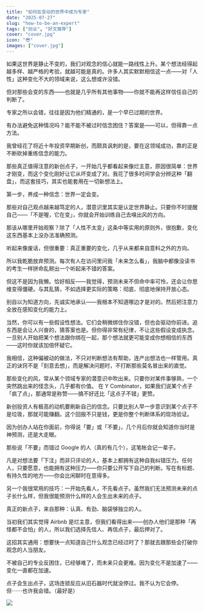```yaml
---
title: "如何在变动的世界中成为专家"
date: "2025-07-27"
slug: "how-to-be-an-expert"
tags: ["创业", "好文推荐"]
cover: "cover.jpg"
icon: "😎"
images: ["cover.jpg"]
---
```

如果这世界是静止不变的，我们对观念的信心就能一路线性上升。某个想法经得起越多样、越严格的考验，就越可能是真的。许多人其实默默相信这一点——对「人性」这种变化不大的领域来说，这么想或许没错。



但对那些会变的东西——也就是几乎所有其他事物——你就不能再这样信任自己的判断了。



专家之所以会错，往往是因为他们精通的，是一个早已过期的世界。



有办法避免这种情况吗？能不能不被过时信念困住？答案是——可以，但得靠一点方法。



我曾经花了将近十年投资早期新创，而颇具讽刺的是，要在这领域成功，靠的正是不断砍掉重练信念的能力。



那些真正值得注意的新创点子，一开始几乎都看起来像烂主意，原因很简单：世界才刚变，而这个变化刚好让它从坏变成了对。我花了很多时间学会分辨这种「翻盘」，而这套技巧，其实也能套用在一切新想法上。



第一步，养成一种信念：世界一定会变。



那些对自己观点越来越笃定的人，潜意识里其实是认定世界静止。只要你不时提醒自己——「不是喔，它在变」，你就会开始训练自己去嗅出风的方向。



那该从哪里开始观察？除了「人性不太变」这条中等实用的原则外，很抱歉，变化这东西基本上没办法准确预测。



听起来像废话，但很重要：真正重要的变化，几乎从来都来自意料之外的方向。



所以我乾脆放弃预测。每次有人在访问里问我「未来怎么看」，我脑中都像没读书的考生一样拼命乱掰出一个听起来不错的答案。



但这不是因为我懒。恰好相反——我觉得，预测未来不但命中率可怜，还会让你思维变得僵硬。与其乱猜，不如选择更实际的策略：彻底、彻底地保持开放心态。



别自以为知道方向，先诚实地承认——我根本不知道哪边才是对的。然后把注意力全放在感知变化的能力上。



当然，你可以有一些假设性想法。它们会稍微绑住你没错，但也会驱动你前进。追东西是会让人兴奋的，猜答案也是。但你得非常有纪律，不让这些假设变成执念。
一旦别人开始把某个想法跟你绑在一起，那个想法就更可能变成你想相信的东西——这时你就该加倍怀疑它。



我相信，这种偏被动的做法，不只对判断想法有帮助，连产出想法也一样管用。真正的诀窍不是「刻意去想」，而是解决问题时，不打断那些莫名冒出来的直觉。



那些变化的风，常从某个领域专家的潜意识中吹出来。只要你对某件事够熟，一个突然跳出来的怪念头，几乎都有价值。
在 Y Combinator，如果我们说某个点子「疯了点」，那通常是称赞——搞不好还比「这点子不错」更赞。



新创投资人有极高的动机要刷新自己的信念。只要比别人早一步意识到某个点子不是垃圾，那就可能赚翻。这个回报不只是钱，更是你整个判断体系的现场验证。



因为创办人站在你面前，你得说「要」或「不要」，几个月后你就会知道你当时是神预测，还是大走眼。



那些说「不要」而错过 Google 的人（真的有几个），这笔帐会记一辈子。



凡是对想法要「下注」而非只评论的人，基本上都拥有这种自我纠错压力。任何人，只要愿意，也能拥有这种压力——你只要公开写下自己的判断。写在有标题、有持久性的地方——你会比闲聊时在意得多。



另一个我很常用的技巧：一开始先看人，不先看点子。虽然我们无法预测未来的点子长什么样，但我很能预测什么样的人会生出未来的点子。



真正的新点子，来自那种：认真、有劲、脑袋够独立的人。



当初我们其实觉得 Airbnb 是烂主意，但我们看得出来——创办人他们是那种「再怪都不会怕」的人，所以我们选择先信人、再信点子，最后押对了。



这招其实通用：想要快一点知道自己什么观念已经过时了？那就去跟那些会打破你观念的人当朋友。



不被自己的专业反困住，已经够难了，而未来只会更难。因为变化不是加速了——变化一直都在加速。



点子会生出点子，这场连锁反应从旧石器时代就没停过。我不认为它会停。
但⋯⋯也许我会错。（最好是）




![](https://prod-files-secure.s3.us-west-2.amazonaws.com/112d0858-5090-4d34-a606-b75eb8d65fd2/46476355-9cf3-4e99-9b7a-3531bc426380/1000202064.png?X-Amz-Algorithm=AWS4-HMAC-SHA256&X-Amz-Content-Sha256=UNSIGNED-PAYLOAD&X-Amz-Credential=ASIAZI2LB4664H2QJBBT%2F20250926%2Fus-west-2%2Fs3%2Faws4_request&X-Amz-Date=20250926T174254Z&X-Amz-Expires=3600&X-Amz-Security-Token=IQoJb3JpZ2luX2VjEAoaCXVzLXdlc3QtMiJGMEQCIHecVuj4mKFwbQNIZp1B1%2FurFwvDeMwIyfk8N%2BNX8lziAiAsaXPcBPfwdIbLc%2Fffm6dPn72porQUgoteaXRqHM1uNSqIBAiT%2F%2F%2F%2F%2F%2F%2F%2F%2F%2F8BEAAaDDYzNzQyMzE4MzgwNSIM2tFFTzSO1J%2BDNZ1kKtwDocDmRZsd%2FUbts2J7Trno%2BrC2BkTWlWzQequFfrkOtIGdPinciOz1dr0kn5cAryEu88%2Feo29d3xoF4KjVlzL%2Fdww%2Fk8uhAELt%2FgZkwnLwLNgls2Sfyd0aCOMgjW4uAbfijj20iiJ0GjAl%2B4CWr18lFNpjgIX%2B7igogZtcXgp%2FA8WKGOFgZqr%2BzwJACpkWIbkHH9pGbEZ5xqPjNT5nEnLXPewfmGxegZV2wBOm0JTe%2BG%2FEEVjFI4reBq3C2vuZdqTNi4nIng7c4nrJcgCcOIrzINKEAyNweLhPV7YvEdINvO9uWn6Ti%2F5YGXvpTNemmm%2BhKcUIC0Mbqs8wDACVNYJnITi4CZHgyM3f4tbrGDFWexAaJMu7JVGJGC48C%2BMKX2D99znNLxIakVc2sNYh9izRqwuWmMiuTseDPv26lgbaZdBYf86wYuaW9CBt7JuTQOU4ZIt%2BnfLtxo6Ee9%2B7hxHfBgiFBcPV70DfxJPxMb0PTlVl%2FRcaut4U9%2BJb0HrWWitOlEgn2xoPMnm4UXWnngRjxzQ%2FwtBLxX6RkVRD8Cwj4fIo7SPxku82yzDWBL1BCYQMj%2BZhV7jkU2UM2bIkGqLijq%2BXb2cv1cb05C2baST6dI0afBxg6%2BmngSWg6Vcw1aDbxgY6pgEEzn9BK7nrut6Htyfe5AX9v1p0SykQfayA4s8kG1%2Bs0T2i5s5zNrOtPyszxfRautzUsSeYYCbEOTnaHNNZJ7J8xKzpUDsG%2FMX7KFBohbUXpG2W6%2BrfxNDkIWlrQYaxXE5nZl6a1MWiQQNwgM9j0kV%2FCeogL7I26cyUzRSsx9WxtECo863Mhtq%2FrSyjfAWplT%2Bk%2FlFy%2BqAHA56qdKXylHjcR7p6kCYr&X-Amz-Signature=615ce87c38ff61cb35b6bcb09a37e63c1508e2467e31040e832e902176991864&X-Amz-SignedHeaders=host&x-amz-checksum-mode=ENABLED&x-id=GetObject)

